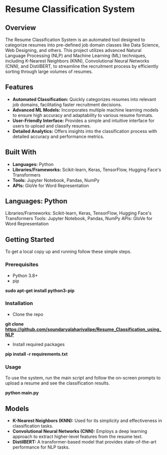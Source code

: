 # Resume Classification System

## Overview

The Resume Classification System is an automated tool designed to categorize resumes into pre-defined job domain classes like Data Science, Web Designing, and others. This project utilizes advanced Natural Language Processing (NLP) and Machine Learning (ML) techniques, including K-Nearest Neighbors (KNN), Convolutional Neural Networks (CNN), and DistilBERT, to streamline the recruitment process by efficiently sorting through large volumes of resumes.

## Features

- **Automated Classification:** Quickly categorizes resumes into relevant job domains, facilitating faster recruitment decisions.
- **Advanced ML Models:** Incorporates multiple machine learning models to ensure high accuracy and adaptability to various resume formats.
- **User-Friendly Interface:** Provides a simple and intuitive interface for users to upload and classify resumes.
- **Detailed Analytics:** Offers insights into the classification process with detailed accuracy and performance metrics.

## Built With

- **Languages:** Python
- **Libraries/Frameworks:** Scikit-learn, Keras, TensorFlow, Hugging Face's Transformers
- **Tools:** Jupyter Notebook, Pandas, NumPy
- **APIs:** GloVe for Word Representation

## Languages: Python
Libraries/Frameworks: Scikit-learn, Keras, TensorFlow, Hugging Face's Transformers
Tools: Jupyter Notebook, Pandas, NumPy
APIs: GloVe for Word Representation

## Getting Started
To get a local copy up and running follow these simple steps.
### Prerequisites
- Python 3.8+
- pip

**sudo apt-get install python3-pip**

### Installation
- Clone the repo

**git clone https://github.com/soundaryalaharivalipe/Resume_Classification_using_NLP**
- Install required packages

**pip install -r requirements.txt**

### Usage
To use the system, run the main script and follow the on-screen prompts to upload a resume and see the classification results.

**python main.py**

## Models

- **K-Nearest Neighbors (KNN):** Used for its simplicity and effectiveness in classification tasks.
- **Convolutional Neural Networks (CNN):** Employs a deep learning approach to extract higher-level features from the resume text.
- **DistilBERT:** A transformer-based model that provides state-of-the-art performance for NLP tasks.
